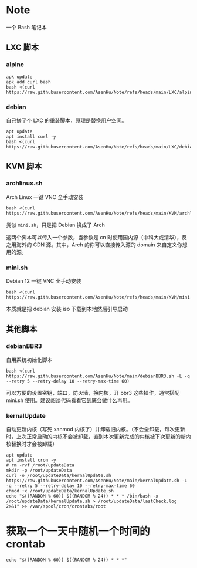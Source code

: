 # Note
一个 Bash 笔记本

## LXC 脚本

### alpine

```shell
apk update
apk add curl bash
bash <(curl https://raw.githubusercontent.com/AsenHu/Note/refs/heads/main/LXC/alpine.sh)
```

### debian

自己搓了个 LXC 的重装脚本，原理是替换用户空间。

```shell
apt update
apt install curl -y
bash <(curl https://raw.githubusercontent.com/AsenHu/Note/refs/heads/main/LXC/debian.sh)
```

## KVM 脚本

### archlinux.sh

Arch Linux 一键 VNC 全手动安装

```shell
bash <(curl https://raw.githubusercontent.com/AsenHu/Note/refs/heads/main/KVM/archlinux.sh)
```

类似 `mini.sh`，只是把 Debian 换成了 Arch

这两个脚本可以传入一个参数，当参数是 cn 时使用国内源（中科大或清华），反之用海外的 CDN 源。其中，Arch 的你可以直接传入源的 domain 来自定义你想用的源。

### mini.sh

Debian 12 一键 VNC 全手动安装

```shell
bash <(curl https://raw.githubusercontent.com/AsenHu/Note/refs/heads/main/KVM/mini.sh)
```

本质就是把 debian 安装 iso 下载到本地然后引导启动

## 其他脚本

### debianBBR3

自用系统初始化脚本

```shell
bash <(curl https://raw.githubusercontent.com/AsenHu/Note/main/debianBBR3.sh -L -q --retry 5 --retry-delay 10 --retry-max-time 60)
```

可以方便的设置密钥，端口，防火墙，换内核，开 bbr3 这些操作，通常搭配 mini.sh 使用。建议阅读代码看看它到底会做什么再用。

### kernalUpdate

自动更新内核（写死 xanmod 内核了）并卸载旧内核。（不会全卸载，每次更新时，上次正常启动的内核不会被卸载，直到本次更新完成的内核被下次更新的新内核替换时才会被卸载）

```shell
apt update
apt install cron -y
# rm -rvf /root/updateData
mkdir -p /root/updateData
curl -o /root/updateData/kernalUpdate.sh https://raw.githubusercontent.com/AsenHu/Note/main/kernalUpdate.sh -L -q --retry 5 --retry-delay 10 --retry-max-time 60
chmod +x /root/updateData/kernalUpdate.sh
echo "$((RANDOM % 60)) $((RANDOM % 24)) * * * /bin/bash -x /root/updateData/kernalUpdate.sh > /root/updateData/lastCheck.log 2>&1" >> /var/spool/cron/crontabs/root
```

# 获取一个一天中随机一个时间的 crontab

```
echo "$((RANDOM % 60)) $((RANDOM % 24)) * * *"
```

